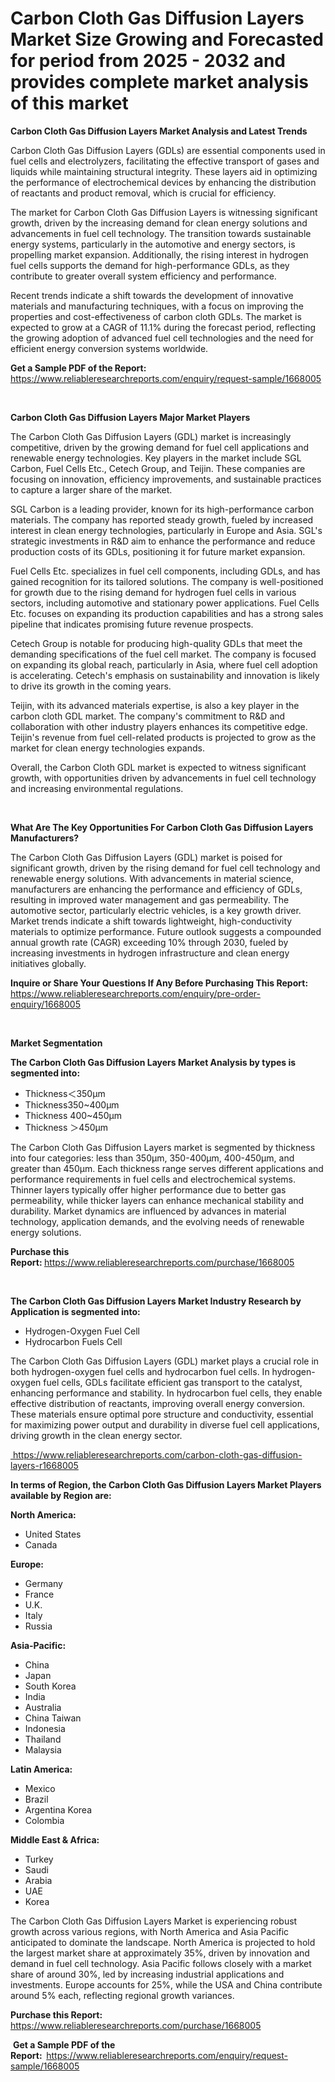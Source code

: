 <p><h1>Carbon Cloth Gas Diffusion Layers Market Size Growing and Forecasted for period from 2025 - 2032 and provides complete market analysis of this market</h1></p><p><strong>Carbon Cloth Gas Diffusion Layers Market Analysis and Latest Trends</strong></p>
<p><p>Carbon Cloth Gas Diffusion Layers (GDLs) are essential components used in fuel cells and electrolyzers, facilitating the effective transport of gases and liquids while maintaining structural integrity. These layers aid in optimizing the performance of electrochemical devices by enhancing the distribution of reactants and product removal, which is crucial for efficiency. </p><p>The market for Carbon Cloth Gas Diffusion Layers is witnessing significant growth, driven by the increasing demand for clean energy solutions and advancements in fuel cell technology. The transition towards sustainable energy systems, particularly in the automotive and energy sectors, is propelling market expansion. Additionally, the rising interest in hydrogen fuel cells supports the demand for high-performance GDLs, as they contribute to greater overall system efficiency and performance.</p><p>Recent trends indicate a shift towards the development of innovative materials and manufacturing techniques, with a focus on improving the properties and cost-effectiveness of carbon cloth GDLs. The market is expected to grow at a CAGR of 11.1% during the forecast period, reflecting the growing adoption of advanced fuel cell technologies and the need for efficient energy conversion systems worldwide.</p></p>
<p><strong>Get a Sample PDF of the Report:&nbsp;</strong> <a href="https://www.reliableresearchreports.com/enquiry/request-sample/1668005?utm_campaign=2853&utm_medium=2&utm_source=Github&utm_content=ia&utm_term=19042025&utm_id=carbon-cloth-gas-diffusion-layers">https://www.reliableresearchreports.com/enquiry/request-sample/1668005</a></p>
<p>&nbsp;</p>
<p><strong>Carbon Cloth Gas Diffusion Layers Major Market Players</strong></p>
<p><p>The Carbon Cloth Gas Diffusion Layers (GDL) market is increasingly competitive, driven by the growing demand for fuel cell applications and renewable energy technologies. Key players in the market include SGL Carbon, Fuel Cells Etc., Cetech Group, and Teijin. These companies are focusing on innovation, efficiency improvements, and sustainable practices to capture a larger share of the market.</p><p>SGL Carbon is a leading provider, known for its high-performance carbon materials. The company has reported steady growth, fueled by increased interest in clean energy technologies, particularly in Europe and Asia. SGL's strategic investments in R&D aim to enhance the performance and reduce production costs of its GDLs, positioning it for future market expansion.</p><p>Fuel Cells Etc. specializes in fuel cell components, including GDLs, and has gained recognition for its tailored solutions. The company is well-positioned for growth due to the rising demand for hydrogen fuel cells in various sectors, including automotive and stationary power applications. Fuel Cells Etc. focuses on expanding its production capabilities and has a strong sales pipeline that indicates promising future revenue prospects.</p><p>Cetech Group is notable for producing high-quality GDLs that meet the demanding specifications of the fuel cell market. The company is focused on expanding its global reach, particularly in Asia, where fuel cell adoption is accelerating. Cetech's emphasis on sustainability and innovation is likely to drive its growth in the coming years.</p><p>Teijin, with its advanced materials expertise, is also a key player in the carbon cloth GDL market. The company's commitment to R&D and collaboration with other industry players enhances its competitive edge. Teijin's revenue from fuel cell-related products is projected to grow as the market for clean energy technologies expands.</p><p>Overall, the Carbon Cloth GDL market is expected to witness significant growth, with opportunities driven by advancements in fuel cell technology and increasing environmental regulations.</p></p>
<p>&nbsp;</p>
<p><strong>What Are The Key Opportunities For Carbon Cloth Gas Diffusion Layers Manufacturers?</strong></p>
<p><p>The Carbon Cloth Gas Diffusion Layers (GDL) market is poised for significant growth, driven by the rising demand for fuel cell technology and renewable energy solutions. With advancements in material science, manufacturers are enhancing the performance and efficiency of GDLs, resulting in improved water management and gas permeability. The automotive sector, particularly electric vehicles, is a key growth driver. Market trends indicate a shift towards lightweight, high-conductivity materials to optimize performance. Future outlook suggests a compounded annual growth rate (CAGR) exceeding 10% through 2030, fueled by increasing investments in hydrogen infrastructure and clean energy initiatives globally.</p></p>
<p><strong>Inquire or Share Your Questions If Any Before Purchasing This Report:</strong> <a href="https://www.reliableresearchreports.com/enquiry/pre-order-enquiry/1668005?utm_campaign=2853&utm_medium=2&utm_source=Github&utm_content=ia&utm_term=19042025&utm_id=carbon-cloth-gas-diffusion-layers">https://www.reliableresearchreports.com/enquiry/pre-order-enquiry/1668005</a></p>
<p>&nbsp;</p>
<p><strong>Market Segmentation</strong></p>
<p><strong>The Carbon Cloth Gas Diffusion Layers Market Analysis by types is segmented into:</strong></p>
<p><ul><li>Thickness＜350μm</li><li>Thickness350~400μm</li><li>Thickness 400~450μm</li><li>Thickness ＞450μm</li></ul></p>
<p><p>The Carbon Cloth Gas Diffusion Layers market is segmented by thickness into four categories: less than 350μm, 350-400μm, 400-450μm, and greater than 450μm. Each thickness range serves different applications and performance requirements in fuel cells and electrochemical systems. Thinner layers typically offer higher performance due to better gas permeability, while thicker layers can enhance mechanical stability and durability. Market dynamics are influenced by advances in material technology, application demands, and the evolving needs of renewable energy solutions.</p></p>
<p><strong>Purchase this Report:&nbsp;</strong><a href="https://www.reliableresearchreports.com/purchase/1668005?utm_campaign=2853&utm_medium=2&utm_source=Github&utm_content=ia&utm_term=19042025&utm_id=carbon-cloth-gas-diffusion-layers">https://www.reliableresearchreports.com/purchase/1668005</a></p>
<p>&nbsp;</p>
<p><strong>The Carbon Cloth Gas Diffusion Layers Market Industry Research by Application is segmented into:</strong></p>
<p><ul><li>Hydrogen-Oxygen Fuel Cell</li><li>Hydrocarbon Fuels Cell</li></ul></p>
<p><p>The Carbon Cloth Gas Diffusion Layers (GDL) market plays a crucial role in both hydrogen-oxygen fuel cells and hydrocarbon fuel cells. In hydrogen-oxygen fuel cells, GDLs facilitate efficient gas transport to the catalyst, enhancing performance and stability. In hydrocarbon fuel cells, they enable effective distribution of reactants, improving overall energy conversion. These materials ensure optimal pore structure and conductivity, essential for maximizing power output and durability in diverse fuel cell applications, driving growth in the clean energy sector.</p></p>
<p><a href="https://www.reliableresearchreports.com/carbon-cloth-gas-diffusion-layers-r1668005?utm_campaign=2853&utm_medium=2&utm_source=Github&utm_content=ia&utm_term=19042025&utm_id=carbon-cloth-gas-diffusion-layers">&nbsp;https://www.reliableresearchreports.com/carbon-cloth-gas-diffusion-layers-r1668005</a></p>
<p><strong>In terms of Region, the Carbon Cloth Gas Diffusion Layers Market Players available by Region are:</strong></p>
<p>
    <p> <strong> North America: </strong>
        <ul>
            <li>United States</li>
            <li>Canada</li>
        </ul>
        </p> 
    <p> <strong> Europe: </strong>
        <ul>
            <li>Germany</li>
            <li>France</li>
            <li>U.K.</li>
            <li>Italy</li>
            <li>Russia</li>
        </ul>
        </p> 
    <p> <strong> Asia-Pacific: </strong>
        <ul>
            <li>China</li>
            <li>Japan</li>
            <li>South Korea</li>
            <li>India</li>
            <li>Australia</li>
            <li>China Taiwan</li>
            <li>Indonesia</li>
            <li>Thailand</li>
            <li>Malaysia</li>
        </ul>
        </p> 
    <p> <strong> Latin America: </strong>
        <ul>
            <li>Mexico</li>
            <li>Brazil</li>
            <li>Argentina Korea</li>
            <li>Colombia</li>
        </ul>
        </p> 
    <p> <strong> Middle East & Africa: </strong>
        <ul>
            <li>Turkey</li>
            <li>Saudi</li>
            <li>Arabia</li>
            <li>UAE</li>
            <li>Korea</li>
        </ul>
    </p>
    </p>
<p><p>The Carbon Cloth Gas Diffusion Layers Market is experiencing robust growth across various regions, with North America and Asia Pacific anticipated to dominate the landscape. North America is projected to hold the largest market share at approximately 35%, driven by innovation and demand in fuel cell technology. Asia Pacific follows closely with a market share of around 30%, led by increasing industrial applications and investments. Europe accounts for 25%, while the USA and China contribute around 5% each, reflecting regional growth variances.</p></p>
<p><strong>Purchase this Report: </strong><a href="https://www.reliableresearchreports.com/purchase/1668005?utm_campaign=2853&utm_medium=2&utm_source=Github&utm_content=ia&utm_term=19042025&utm_id=carbon-cloth-gas-diffusion-layers">https://www.reliableresearchreports.com/purchase/1668005</a></p>
<p>&nbsp;<strong>Get a Sample PDF of the Report:&nbsp;&nbsp;</strong><a href="https://www.reliableresearchreports.com/enquiry/request-sample/1668005?utm_campaign=2853&utm_medium=2&utm_source=Github&utm_content=ia&utm_term=19042025&utm_id=carbon-cloth-gas-diffusion-layers">https://www.reliableresearchreports.com/enquiry/request-sample/1668005</a></p>
<p><strong></strong></p>
<p><p></p><p></p><p></p></p>